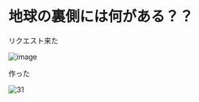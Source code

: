 # 地球の裏側には何がある？？

リクエスト来た

![image](https://user-images.githubusercontent.com/28350464/53333593-aa9f5a80-3939-11e9-9af2-caae922e9c62.png)

作った

![31](https://user-images.githubusercontent.com/28350464/53333631-c6a2fc00-3939-11e9-8c7d-5c43a68c089b.gif)

